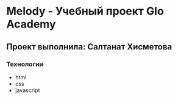 # Melody - Учебный проект Glo Academy
##  Проект выполнила: Салтанат Хисметова

###  Технологии
- html
- css
- javascript
